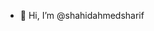 - 👋 Hi, I’m @shahidahmedsharif


<!---
shahidahmedsharif/shahidahmedsharif is a ✨ special ✨ repository because its `README.md` (this file) appears on your GitHub profile.
You can click the Preview link to take a look at your changes.
--->
